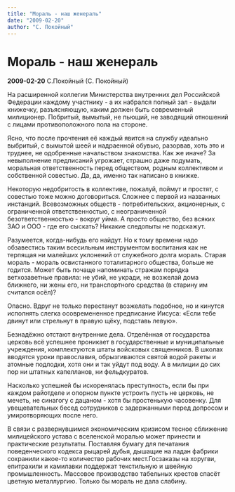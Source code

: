 ```yaml
---
title: "Мораль - наш женераль"
date: "2009-02-20"
author: "С. Покойный"
---
```


# Мораль - наш женераль

**2009-02-20** С.Покойный (С. Покойный)

На расширенной коллегии Министерства внутренних дел Российской Федерации каждому участнику - а их набрался полный зал - выдали книжечку, разъясняющую, каким должен быть современный милиционер. Побритый, вымытый, не пьющий, не заводящий отношений с лицами противоположного пола на стороне.

Ясно, что после прочтения её каждый явится на службу идеально выбритый, с вымытой шеей и надраенной обувью, разорвав, хоть это и труднее, не одобренные начальством знакомства. Как же иначе? За невыполнение предписаний угрожает, страшно даже подумать, моральная ответственность перед обществом, родным коллективом и собственной совестью. Да, да, именно так написано в книжке.

Некоторую недобритость в коллективе, пожалуй, поймут и простят, с совестью тоже можно договориться. Сложнее с первой из названных инстанций. Всевозможных обществ - потребительских, акционерных, с ограниченной ответственностью, с неограниченной безответственностью - вокруг уйма. А просто общество, без всяких ЗАО и ООО - где его сыскать? Никакие следопыты не подскажут.

Разумеется, когда-нибудь его найдут. Но к тому времени надо обзавестись таким всесильным инструментом воспитания как не терпящая ни малейших уклонений от служебного долга мораль. Старая мораль - мораль освистанного тоталитарного общества, больше не годится. Может быть почаще напоминать стражам порядка ветхозаветные правила: не убий, не укради, не возжелай дома ближнего, ни жены его, ни транспортного средства (в старину им считался осёл)?

Опасно. Вдруг не только перестанут возжелать подобное, но и кинутся исполнять слегка осовремененное предписание Иисуса: «Если тебе двинут или стрельнут в правую щёку, подставь левую».

Безнадёжно отстают внутренние дела. Отделённая от государства церковь всё успешнее проникает в государственные и муниципальные учреждения, комплектуются штаты войсковых священников. В школах вводятся уроки православия, обрызгиваются святой водой ракеты и атомные подлодки, хотя они и так уйдут под воду. А в милиции до сих пор ни штатных капелланов, ни фельдкуратов.

Насколько успешней бы искоренялась преступность, если бы при каждом райотделе и опорном пункте устроить пусть не церковь, не мечеть, не синагогу с дацаном - хотя бы простенькую часовенку. Для увещевательных бесед сотрудников с задержанными перед допросом и умиротворяющих после него.

В связи с развернувшимся экономическим кризисом тесное сближение милицейского устава с вселенской моралью может принести и практические результаты. Поставляя бумагу для печатания поведенческого кодекса рыцарей дубья, дышащие на ладан фабрики сохранили какое-то количество рабочих мест.Госзаказы на хоругви, епитрахили и камилавки поддержат текстильную и швейную промышленность. Массовое производство табельных крестов спасёт цветную металлургию. Только бы мораль не дала слабину.